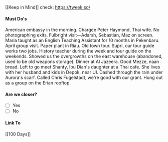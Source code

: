 [[Keep in Mind]]
check: https://tweek.so/
#### Must Do's

American embassy in the morning. Chargee Peter Haymond, Thai wife. No photographing exits. Fulbright visit—Adarsh, Sebastian, Maz on screen. Maria taught as an English Teaching Assistant for 10 months in Pekenbaru. April group visit. Paper plant in Riau. Old town tour. Supri, our tour guide works two jobs. History teacher during the week and tour guide on the weekends. Showed us the overgrowths on the east warehouse (abandoned, used to be old weapons storage). Dinner at Al Jazeera. Good Mezze, naan bread. Left to go meet Shanty, Ibu Dian's daughter at a Thai cafe. She lives with her husband and kids in Depok, near UI. Dashed through the rain under Aurora's scarf. Called Chris Fugelstadt, we're good with our grant. Hung out as a group on the Erian rooftop.
#### Are we closer?
- [ ] Yes
- [ ] No
#### Link To
[[100 Days]]